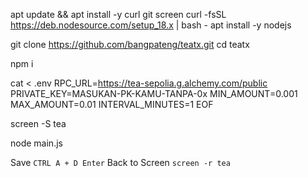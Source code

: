 apt update && apt install -y curl git screen
curl -fsSL https://deb.nodesource.com/setup_18.x | bash -
apt install -y nodejs


git clone https://github.com/bangpateng/teatx.git
cd teatx


npm i


cat <<EOF > .env
RPC_URL=https://tea-sepolia.g.alchemy.com/public
PRIVATE_KEY=MASUKAN-PK-KAMU-TANPA-0x
MIN_AMOUNT=0.001
MAX_AMOUNT=0.01
INTERVAL_MINUTES=1
EOF


screen -S tea


node main.js


Save `CTRL A + D Enter` Back to Screen `screen -r tea`
